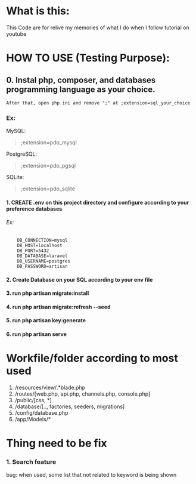 # What is this:

This Code are for relive my memories of what I do when I follow tutorial on youtube

# HOW TO USE (Testing Purpose):

## 0. Instal php, composer, and databases programming language as your choice. 
    After that, open php.ini and remove ";" at ;extension=sql_your_choice

### Ex:
MySQL:
> ;extension=pdo_mysql
    
PostgreSQL:
> ;extension=pdo_pgsql

SQLite:
> ;extension=pdo_sqlite

#### 1. CREATE .env on this project directory and configure according to your preference databases

###### Ex:
```
    DB_CONNECTION=mysql
    DB_HOST=localhost
    DB_PORT=5432
    DB_DATABASE=laravel
    DB_USERNAME=postgres
    DB_PASSWORD=artisan
```

#### 2. Create Database on your SQL according to your env file 

#### 3. run php artisan migrate:install 

#### 4. run php artisan migrate:refresh --seed

#### 5. run php artisan key:generate

#### 6. run php artisan serve

# Workfile/folder according to most used

1. /resources/view/.*blade.php
2. /routes/[web.php, api.php, channels.php, console.php]
3. /public/[css, *]
4. /database/[.., factories, seeders, migrations]
5. /config/database.php
6. /app/Models/*

# Thing need to be fix
### 1. Search feature
bug: when used, some list that not related to keyword is being shown